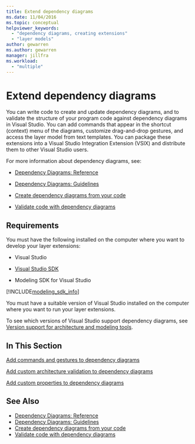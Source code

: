 ```yaml
---
title: Extend dependency diagrams
ms.date: 11/04/2016
ms.topic: conceptual
helpviewer_keywords:
  - "dependency diagrams, creating extensions"
  - "layer models"
author: gewarren
ms.author: gewarren
manager: jillfra
ms.workload:
  - "multiple"
---
```

# Extend dependency diagrams

You can write code to create and update dependency diagrams, and to validate the structure of your program code against dependency diagrams in Visual Studio. You can add commands that appear in the shortcut (context) menu of the diagrams, customize drag-and-drop gestures, and access the layer model from text templates. You can package these extensions into a Visual Studio Integration Extension (VSIX) and distribute them to other Visual Studio users.

 For more information about dependency diagrams, see:

- [Dependency Diagrams: Reference](../modeling/layer-diagrams-reference.md)

- [Dependency Diagrams: Guidelines](../modeling/layer-diagrams-guidelines.md)

- [Create dependency diagrams from your code](../modeling/create-layer-diagrams-from-your-code.md)

- [Validate code with dependency diagrams](../modeling/validate-code-with-layer-diagrams.md)

## <a name="prereqs"></a> Requirements

You must have the following installed on the computer where you want to develop your layer extensions:

- Visual Studio

- [Visual Studio SDK](../extensibility/visual-studio-sdk.md)

- Modeling SDK for Visual Studio

[!INCLUDE[modeling_sdk_info](includes/modeling_sdk_info.md)]

You must have a suitable version of Visual Studio installed on the computer where you want to run your layer extensions.

To see which versions of Visual Studio support dependency diagrams, see [Version support for architecture and modeling tools](../modeling/what-s-new-for-design-in-visual-studio.md#VersionSupport).

## In This Section
 [Add commands and gestures to dependency diagrams](../modeling/add-commands-and-gestures-to-layer-diagrams.md)

 [Add custom architecture validation to dependency diagrams](../modeling/add-custom-architecture-validation-to-layer-diagrams.md)

 [Add custom properties to dependency diagrams](../modeling/add-custom-properties-to-layer-diagrams.md)

## See Also

- [Dependency Diagrams: Reference](../modeling/layer-diagrams-reference.md)
- [Dependency Diagrams: Guidelines](../modeling/layer-diagrams-guidelines.md)
- [Create dependency diagrams from your code](../modeling/create-layer-diagrams-from-your-code.md)
- [Validate code with dependency diagrams](../modeling/validate-code-with-layer-diagrams.md)
